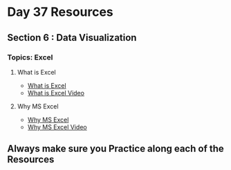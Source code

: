 # Day 37 Resources 

## Section 6 : Data Visualization

### Topics: Excel

1. What is Excel
    * [What is Excel](https://corporatefinanceinstitute.com/resources/excel/study/excel-definition-overview/)
    * [What is Excel Video](https://www.youtube.com/watch?v=rwbho0CgEAE)


2. Why MS Excel
    * [Why MS Excel](https://excelchamps.com/benefits-of-microsoft-excel/)
    * [Why MS Excel Video](https://www.youtube.com/watch?v=VhvCRXfPzhw)

## Always make sure you Practice along each of the Resources 


